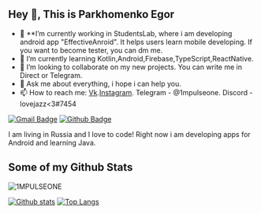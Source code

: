 ## Hey 👋, This is Parkhomenko Egor
- 🔭 **I’m currently working in StudentsLab, where i am developing android app "EffectiveAnroid". It helps users learn mobile developing. If you want to become tester, you can dm me.
- 🌱 I’m currently learning Kotlin,Android,Firebase,TypeScript,ReactNative.
- 👯 I’m looking to collaborate on my new projects. You can write me in Direct or Telegram.
- 💬 Ask me about everything, i hope i can help you.
- 📫 How to reach me: [Vk](https://vk.com/1mpulseone).[Instagram](https://www.instagram.com/l0ve_jazz). Telegram - @1mpulseone. Discord - lovejazz<3#7454

[![Gmail Badge](https://img.shields.io/badge/-parkhomenko2049@gmail.com-c14438?style=flat&logo=Gmail&logoColor=white&link=mailto:parkhomenko2049@gmail.com)](mailto:parkhomenko2049@gmail.com) [![Github Badge](https://img.shields.io/badge/-1MPULSEONE-grey?style=flat&logo=github&logoColor=white&link=https://github.com/1MPULSEONE/)](https://www.github.com/1MPULSEONE/) <p align='left'>I am living in Russia and I love to code! Right now i am developing apps for Android and learning Java.</p>
## Some of my Github Stats
<p align=left> <img src=https://komarev.com/ghpvc/?username=1MPULSEONE alt=1MPULSEONE /> </p>

[![Github stats](https://github-readme-stats.vercel.app/api?username=1MPULSEONE&show_icons=true&include_all_commits=true)](https://github.com/1MPULSEONE/github-readme-stats)
[![Top Langs](https://github-readme-stats.vercel.app/api/top-langs/?username=1MPULSEONE&layout=compact)](https://github.com/1MPULSEONE/github-readme-stats)

<!--
**1MPULSEONE/1MPULSEONE** is a ✨ _special_ ✨ repository because its `README.md` (this file) appears on your GitHub profile.

Here are some ideas to get you started:

- 🔭 I’m currently working on my new Android app. It`s called KYLE and it will help you to keep your passwords save. Check my repasitories!
- 🌱 I’m currently learning Java,Android,SQL,Firebase,Python.
- 👯 I’m looking to collaborate on my new projects. You can write me in Direct or Telegram.
- 💬 Ask me about everything, i hope i can help you.
- 📫 How to reach me: 1. My email - parkhomenko2049@gmail.com. 2. My vk - https://vk.com/1mpulseone. 3. My instagram - https://www.instagram.com/l0ve_jazz
-->

